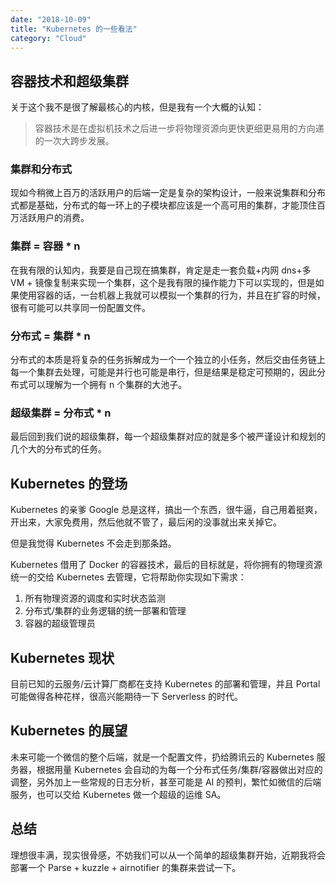 ```yaml
---
date: "2018-10-09"
title: "Kubernetes 的一些看法"
category: "Cloud"
---
```


## 容器技术和超级集群
关于这个我不是很了解最核心的内核，但是我有一个大概的认知：

> 容器技术是在虚拟机技术之后进一步将物理资源向更快更细更易用的方向递的一次大跨步发展。

### 集群和分布式

现如今稍微上百万的活跃用户的后端一定是复杂的架构设计，一般来说集群和分布式都是基础，分布式的每一环上的子模块都应该是一个高可用的集群，才能顶住百万活跃用户的消费。

### 集群 = 容器 * n

在我有限的认知内，我要是自己现在搞集群，肯定是走一套负载+内网 dns+多 VM + 镜像复制来实现一个集群，这个是我有限的操作能力下可以实现的，但是如果使用容器的话，一台机器上我就可以模拟一个集群的行为，并且在扩容的时候，很有可能可以共享同一份配置文件。

### 分布式 = 集群 * n

分布式的本质是将复杂的任务拆解成为一个一个独立的小任务，然后交由任务链上每一个集群去处理，可能是并行也可能是串行，但是结果是稳定可预期的，因此分布式可以理解为一个拥有 n 个集群的大池子。


### 超级集群 = 分布式 * n

最后回到我们说的超级集群，每一个超级集群对应的就是多个被严谨设计和规划的几个大的分布式的任务。

## Kubernetes 的登场

Kubernetes 的亲爹 Google 总是这样，搞出一个东西，很牛逼，自己用着挺爽，开出来，大家免费用，然后他就不管了，最后闲的没事就出来关掉它。

但是我觉得 Kubernetes 不会走到那条路。

Kubernetes 借用了 Docker 的容器技术，最后的目标就是，将你拥有的物理资源统一的交给 Kubernetes 去管理，它将帮助你实现如下需求：

1. 所有物理资源的调度和实时状态监测
2. 分布式/集群的业务逻辑的统一部署和管理
3. 容器的超级管理员

## Kubernetes 现状

目前已知的云服务/云计算厂商都在支持 Kubernetes 的部署和管理，并且 Portal 可能做得各种花样，很高兴能期待一下 Serverless 的时代。

## Kubernetes 的展望

未来可能一个微信的整个后端，就是一个配置文件，扔给腾讯云的 Kubernetes 服务器，根据用量 Kubernetes 会自动的为每一个分布式任务/集群/容器做出对应的调整，另外加上一些常规的日志分析，甚至可能是 AI 的预判，繁忙如微信的后端服务，也可以交给 Kubernetes 做一个超级的运维 SA。

## 总结

理想很丰满，现实很骨感，不妨我们可以从一个简单的超级集群开始，近期我将会部署一个 Parse + kuzzle + airnotifier 的集群来尝试一下。

